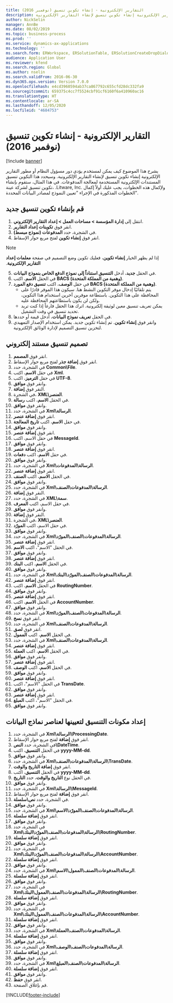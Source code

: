 ```yaml
---
title: التقارير الإلكترونية - إنشاء تكوين تنسيق (نوفمبر 2016)
description: يشرح هذا الموضوع كيف يمكن لمستخدم يؤدي دور مسؤول النظام أو مطور التقارير الإلكترونية إنشاء تكوين تنسيق لإنشاء التقارير الإلكترونية.
author: NickSelin
manager: AnnBe
ms.date: 08/02/2019
ms.topic: business-process
ms.prod: ''
ms.service: dynamics-ax-applications
ms.technology: ''
ms.search.form: ERWorkspace, ERSolutionTable, ERSolutionCreateDropDialog, EROperationDesigner, ERComponentTypeDropDialog
audience: Application User
ms.reviewer: kfend
ms.search.region: Global
ms.author: nselin
ms.search.validFrom: 2016-06-30
ms.dyn365.ops.version: Version 7.0.0
ms.openlocfilehash: e4cd3960594ab37ca867792c655cfd28dc332fa9
ms.sourcegitcommit: 659375c4cc7f5524cbf91cf6160f6a410960ac16
ms.translationtype: HT
ms.contentlocale: ar-SA
ms.lasthandoff: 12/05/2020
ms.locfileid: "4684753"
---
```

# <a name="er-create-a-format-configuration-november-2016"></a>التقارير الإلكترونية - إنشاء تكوين تنسيق (نوفمبر 2016)

[!include [banner](../../includes/banner.md)]

يشرح هذا الموضوع كيف يمكن لمستخدم يؤدي دور مسؤول النظام أو مطور التقارير الإلكترونية إنشاء تكوين تنسيق لإنشاء التقارير الإلكترونية. وسيحدد هذا التكوين تنسيق المستندات الإلكترونية المستخدمة لمعالجة المدفوعات. في هذا المثال، ستقوم بإنشاء تكوين تنسيق لشركة عينة، .Litware, Inc. ولإكمال هذه الخطوات، يجب عليك أولاً إكمال الخطوات المذكورة في الإجراء "تعيين النموذج لمصادر البيانات المحددة".


## <a name="create-a-new-format-configuration"></a>قم بإنشاء تكوين تنسيق جديد
1. انتقل إلى **إدارة المؤسسة > مساحات العمل‬ > إعداد التقارير الإلكتروني**‬.
2. انقر فوق **تكوينات إعداد التقارير‬**.
3. في الشجرة، حدد **المدفوعات (نموذج مبسط)**.
4. انقر فوق **إنشاء تكوين** لفتح مربع حوار الإسقاط‬.

 > [!NOTE]
 > إذا لم يظهر الخيار **إنشاء تكوين**، فعليك تكوين وضع التصميم في صفحة **معلمات ‏‫إعداد التقارير الإلكترونية**. 
 
5. في الحقل **جديد**، أدخل **التنسيق استناداً إلى نموذج الدفع الخاص بنموذج البيانات**.
6. في الحقل **الاسم**، اكتب **BACS (وهمية من المملكة المتحدة)**.
7. في حقل **الوصف**، اكتب **تنسيق دفع المورد BACS (وهمية من المملكة المتحدة)**.
    * يتم تلقائيًا إدخال موفر التكوين النشط هنا. سيكون هذا الموفر قادرًا على المحافظة على هذا التكوين. باستطاعة موفرين آخرين استخدام هذا التكوين، ولكن لن يكون باستطاعتهم المحافظة عليه.  
    * يمكن تعريف تنسيق معين لوثيقة إلكترونية. اترك هذا الحقل فارغاً إذا كنت تريد تحديد تنسيق في وقت التشغيل.  
8. في الحقل **تعريف نموذج البيانات**، أدخل قيمة أو حددها.
9. وانقر فوق **إنشاء تكوين**. تم إنشاء تكوين جديد. يمكن استخدام الإصدار التمهيدي لتخزين تنسيق التصميم لإدارة الوثائق الإلكترونية.  

## <a name="design-the-format-of-an-electronic-document"></a>تصميم تنسيق مستند إلكتروني
1. انقر فوق **المصمم**.
2. انقر فوق **إضافة جذر** لفتح مربع حوار الإسقاط‬.
3. في الشجرة، حدد **Common\File**.
4. في حقل **الاسم**، اكتب **Xml**.
5. في حقل **الترميز**، اكتب **UTF-8**.
6. وانقر فوق **موافق**.
7. النقر فوق **إضافة**.
8. في الشجرة، **XML\العنصر**.
9. في الحقل **الاسم**، اكتب **رسالة**.
10. وانقر فوق **موافق**.
11. في الشجرة، حدد **Xml\الرسالة**.
12. انقر فوق **إضافة عنصر**.
13. في حقل **الاسم**، اكتب **تاريخ المعالجة**.
14. وانقر فوق **موافق**.
15. انقر فوق **إضافة عنصر**.
16. في حقل الاسم، اكتب **MessageId**.
17. وانقر فوق **موافق**.
18. انقر فوق **إضافة عنصر**.
19. في حقل **الاسم**، اكتب **دفعات**.
20. وانقر فوق **موافق**.
21. في الشجرة، حدد **Xml\الرسالة\المدفوعات**.
22. انقر فوق **إضافة عنصر**.
23. في الحقل **الاسم**، اكتب **الصنف**.
24. وانقر فوق **موافق**.
25. في الشجرة، حدد **Xml\الرسالة\المدفوعات\الصنف**.
26. النقر فوق **إضافة**.
27. في الشجرة، حدد **XML\سمة**.
28. في حقل الاسم، اكتب **المعرف**.
29. وانقر فوق **موافق**.
30. النقر فوق **إضافة**.
31. في الشجرة، **XML\العنصر**.
32. في حقل الاسم، اكتب **المورّد**.
33. وانقر فوق **موافق**.
34. في الشجرة، حدد **Xml\الرسالة\المدفوعات\الصنف\المورّد**.
35. انقر فوق **إضافة عنصر**.
36. في الحقل "الاسم"، اكتب **الاسم**.
37. وانقر فوق **موافق**.
38. انقر فوق **إضافة عنصر**.
39. في الحقل **الاسم**، اكتب **البنك**.
40. وانقر فوق **موافق**.
41. في الشجرة، حدد **Xml\الرسالة\المدفوعات\الصنف\المورّد\البنك**.
42. انقر فوق **إضافة عنصر**.
43. في الحقل **الاسم**، اكتب **RoutingNumber**.
44. وانقر فوق **موافق**.
45. انقر فوق **إضافة عنصر**.
46. في الحقل **الاسم**، اكتب **AccountNumber**.
47. وانقر فوق **موافق**.
48. في الشجرة، حدد **Xml\الرسالة\المدفوعات\الصنف\المورّد**.
49. انقر فوق **نسخ**.
50. في الشجرة، حدد **Xml\الرسالة\المدفوعات\الصنف**.
51. انقر فوق **لصق**.
52. في الحقل **الاسم**، اكتب **الممول‬**.
53. في الشجرة، حدد **Xml\الرسالة\المدفوعات\الصنف**.
54. انقر فوق **إضافة عنصر**.
55. في الحقل **الاسم**، اكتب **العملة**.
56. وانقر فوق **موافق**.
57. انقر فوق **إضافة عنصر**.
58. في الحقل **الاسم**، اكتب **الوصف**.
59. وانقر فوق **موافق**.
60. انقر فوق **إضافة عنصر**.
61. في الحقل "الاسم"، اكتب **TransDate**.
62. وانقر فوق **موافق**.
63. انقر فوق **إضافة عنصر**.
64. في الحقل "الاسم"، اكتب **المبلغ**.
65. وانقر فوق **موافق**.

## <a name="prepare-format-components-for-mapping-to-data-model-elements"></a>إعداد مكونات التنسيق لتعيينها لعناصر نماذج البيانات
1. في الشجرة، حدد **Xml\الرسالة\ProcessingDate**.
2. انقر فوق **إضافة** لفتح مربع حوار الإسقاط.
3. في الشجرة، حدد **النص\DateTime**.
4. في الحقل **التنسيق**، اكتب **yyyy-MM-dd**.
5. وانقر فوق **موافق**.
6. في الشجرة، حدد **Xml\الرسالة\المدفوعات\الصنف\TransDate**.
7. انقر فوق **إضافة التاريخ والوقت**.
8. في الحقل **التنسيق**، اكتب **yyyy-MM-dd**.
9. في الحقل نوع **التاريخ والوقت**، حدد **التاريخ**.
10. وانقر فوق **موافق**.
11. في الشجرة، حدد **Xml\الرسالة\MessageId**.
12. انقر فوق **إضافة** لفتح مربع حوار الإسقاط.
13. في الشجرة، حدد **نص\سلسلة**.
14. وانقر فوق **موافق**.
15. في الشجرة، حدد **Xml\الرسالة\المدفوعات\الصنف\المورّد\الاسم**.
16. انقر فوق **إضافة سلسلة**.
17. وانقر فوق **موافق**.
18. في الشجرة، حدد **Xml\الرسالة\المدفوعات\الصنف\المورّد\البنك\RoutingNumber**.
19. انقر فوق **إضافة سلسلة**.
20. وانقر فوق **موافق**.
21. في الشجرة، حدد **Xml\الرسالة\المدفوعات\الصنف\المورّد\البنك\AccountNumber**.
22. انقر فوق **إضافة سلسلة**.
23. وانقر فوق **موافق**.
24. في الشجرة، حدد **Xml\الرسالة\المدفوعات\الصنف\الممول\الاسم**.
25. انقر فوق **إضافة سلسلة**.
26. وانقر فوق **موافق**.
27. في الشجرة، حدد **Xml\الرسالة\المدفوعات\الصنف\الممول\البنك\RoutingNumber**.
28. انقر فوق **إضافة سلسلة**.
29. وانقر فوق **موافق**.
30. في الشجرة، حدد **Xml\الرسالة\المدفوعات\الصنف\الممول\البنك\AccountNumber**.
31. انقر فوق **إضافة سلسلة**.
32. وانقر فوق **موافق**.
33. في الشجرة، حدد **Xml\الرسالة\المدفوعات\الصنف\العملة**.
34. انقر فوق **إضافة سلسلة**.
35. وانقر فوق **موافق**.
36. في الشجرة، حدد **Xml\الرسالة\المدفوعات\الصنف\الوصف**.
37. انقر فوق **إضافة سلسلة**.
38. وانقر فوق **موافق**.
39. في الشجرة، حدد **Xml\الرسالة\المدفوعات\الصنف\المبلغ**.‬
40. انقر فوق **إضافة سلسلة**.
41. وانقر فوق **موافق**.
42. انقر فوق **حفظ**.
43. قم بإغلاق الصفحة.



[!INCLUDE[footer-include](../../../../includes/footer-banner.md)]